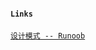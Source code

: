 #### `Links`

[`设计模式 -- Runoob`](https://www.runoob.com/design-pattern/design-pattern-tutorial.html)
